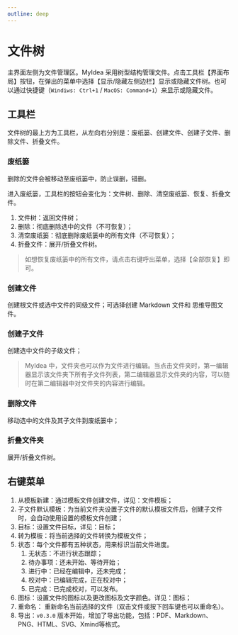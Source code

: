 ```yaml
---
outline: deep
---
```


# 文件树

主界面左侧为文件管理区。MyIdea 采用树型结构管理文件。点击工具栏【界面布局】按钮，在弹出的菜单中选择【显示/隐藏左侧边栏】显示或隐藏文件树。也可以通过快捷键（`Windiws: Ctrl+1` / `MacOS: Command+1`）来显示或隐藏文件。

## 工具栏

文件树的最上方为工具栏，从左向右分别是：废纸篓、创建文件、创建子文件、删除文件、折叠文件。

### 废纸篓

删除的文件会被移动至废纸篓中，防止误删，错删。

进入废纸篓，工具栏的按钮会变化为：文件树、删除、清空废纸篓、恢复、折叠文件。

1. 文件树：返回文件树；
2. 删除：彻底删除选中的文件（不可恢复）；
3. 清空废纸篓：彻底删除废纸篓中的所有文件（不可恢复）；
4. 折叠文件：展开/折叠文件树。

> 如想恢复废纸篓中的所有文件，请点击右键呼出菜单，选择【全部恢复】即可。

### 创建文件

创建根文件或选中文件的同级文件；可选择创建 Markdown 文件和 思维导图文件。

### 创建子文件

创建选中文件的子级文件；

> MyIdea 中，文件夹也可以作为文件进行编辑。当点击文件夹时，第一编辑器显示该文件夹下所有子文件列表，第二编辑器显示文件夹的内容，可以随时在第二编辑器中对文件夹的内容进行编辑。

### 删除文件

移动选中的文件及其子文件到废纸篓中；

### 折叠文件夹

展开/折叠文件树。

## 右键菜单

1. 从模板新建：通过模板文件创建文件，详见：文件模板；
2. 子文件默认模板：为当前文件夹设置子文件的默认模板文件后，创建子文件时，会自动使用设置的模板文件创建；
3. 目标：设置文件目标，详见：目标；
4. 转为模板：将当前选择的文件转换为模板文件；
5. 状态：每个文件都有五种状态，用来标识当前文件进度。
    1. 无状态：不进行状态跟踪；
    2. 待办事项：还未开始、等待开始；
    3. 进行中：已经在编辑中，还未完成；
    4. 校对中：已编辑完成，正在校对中；
    5. 已完成：已完成校对，可以发布。
6. 图标：设置文件的图标以及更改图标及文字颜色。详见：图标；
7. 重命名： 重新命名当前选择的文件（双击文件或按下回车键也可以重命名）。
8. 导出：`v0.3.0` 版本开始，增加了导出功能，包括：PDF、Markdown、PNG、HTML、SVG、Xmind等格式。
